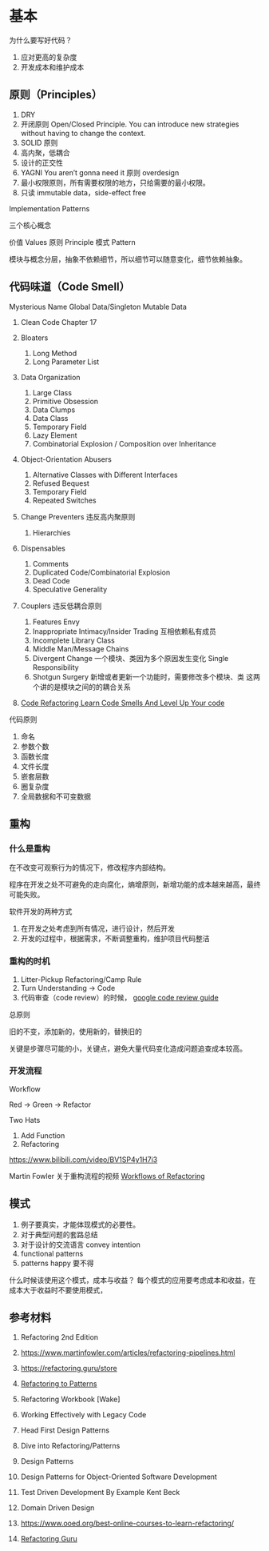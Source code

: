 # 基本

为什么要写好代码？

1. 应对更高的复杂度
1. 开发成本和维护成本

## 原则（Principles）

1. DRY
1. 开闭原则 Open/Closed Principle. You can introduce new strategies without having to change the context.
1. SOLID 原则
1. 高内聚，低耦合
1. 设计的正交性
1. YAGNI You aren’t gonna need it 原则 overdesign
1. 最小权限原则，所有需要权限的地方，只给需要的最小权限。
1. 只读 immutable data，side-effect free

Implementation Patterns

三个核心概念

价值 Values
原则 Principle
模式 Pattern

模块与概念分层，抽象不依赖细节，所以细节可以随意变化，细节依赖抽象。

## 代码味道（Code Smell）

Mysterious Name
Global Data/Singleton
Mutable Data

1. Clean Code Chapter 17
1. Bloaters
   1. Long Method
   1. Long Parameter List
1. Data Organization

   1. Large Class
   1. Primitive Obsession
   1. Data Clumps
   1. Data Class
   1. Temporary Field
   1. Lazy Element
   1. Combinatorial Explosion / Composition over Inheritance

1. Object-Orientation Abusers
   1. Alternative Classes with Different Interfaces
   1. Refused Bequest
   1. Temporary Field
   1. Repeated Switches
1. Change Preventers 违反高内聚原则

   1. Hierarchies

1. Dispensables
   1. Comments
   1. Duplicated Code/Combinatorial Explosion
   1. Dead Code
   1. Speculative Generality
1. Couplers 违反低耦合原则

   1. Features Envy
   1. Inappropriate Intimacy/Insider Trading 互相依赖私有成员
   1. Incomplete Library Class
   1. Middle Man/Message Chains
   1. Divergent Change 一个模块、类因为多个原因发生变化 Single Responsibility
   1. Shotgun Surgery 新增或者更新一个功能时，需要修改多个模块、类 这两个讲的是模块之间的的耦合关系

1. [Code Refactoring Learn Code Smells And Level Up Your code](https://www.bilibili.com/video/BV1Sz411q76F)

代码原则

1. 命名
1. 参数个数
1. 函数长度
1. 文件长度
1. 嵌套层数
1. 圈复杂度
1. 全局数据和不可变数据

## 重构

### 什么是重构

在不改变可观察行为的情况下，修改程序内部结构。

程序在开发之处不可避免的走向腐化，熵增原则，新增功能的成本越来越高，最终可能失败。

软件开发的两种方式

1. 在开发之处考虑到所有情况，进行设计，然后开发
1. 开发的过程中，根据需求，不断调整重构，维护项目代码整洁

### 重构的时机

1.  Litter-Pickup Refactoring/Camp Rule
1.  Turn Understanding -> Code
1.  代码审查（code review）的时候， [google code review guide](https://google.github.io/eng-practices/review/reviewer/)

总原则

旧的不变，添加新的，使用新的，替换旧的

关键是步骤尽可能的小，关键点，避免大量代码变化造成问题追查成本较高。

### 开发流程

Workflow

Red -> Green -> Refactor

Two Hats

1. Add Function
1. Refactoring

https://www.bilibili.com/video/BV1SP4y1H7i3

Martin Fowler 关于重构流程的视频 [Workflows of Refactoring](https://www.bilibili.com/video/BV1SP4y1H7i3)

## 模式

1. 例子要真实，才能体现模式的必要性。
1. 对于典型问题的套路总结
1. 对于设计的交流语言 convey intention
1. functional patterns
1. patterns happy 要不得

什么时候该使用这个模式，成本与收益？
每个模式的应用要考虑成本和收益，在成本大于收益时不要使用模式，

## 参考材料

1. Refactoring 2nd Edition
1. https://www.martinfowler.com/articles/refactoring-pipelines.html
1. https://refactoring.guru/store
1. [Refactoring to Patterns](https://martinfowler.com/books/r2p.html)
1. Refactoring Workbook [Wake]
1. Working Effectively with Legacy Code
1. Head First Design Patterns
1. Dive into Refactoring/Patterns
1. Design Patterns
1. Design Patterns for Object-Oriented Software Development
1. Test Driven Development By Example Kent Beck
1. Domain Driven Design
1. https://www.ooed.org/best-online-courses-to-learn-refactoring/

1. [Refactoring Guru](https://refactoringguru.cn/design-patterns/builder)
